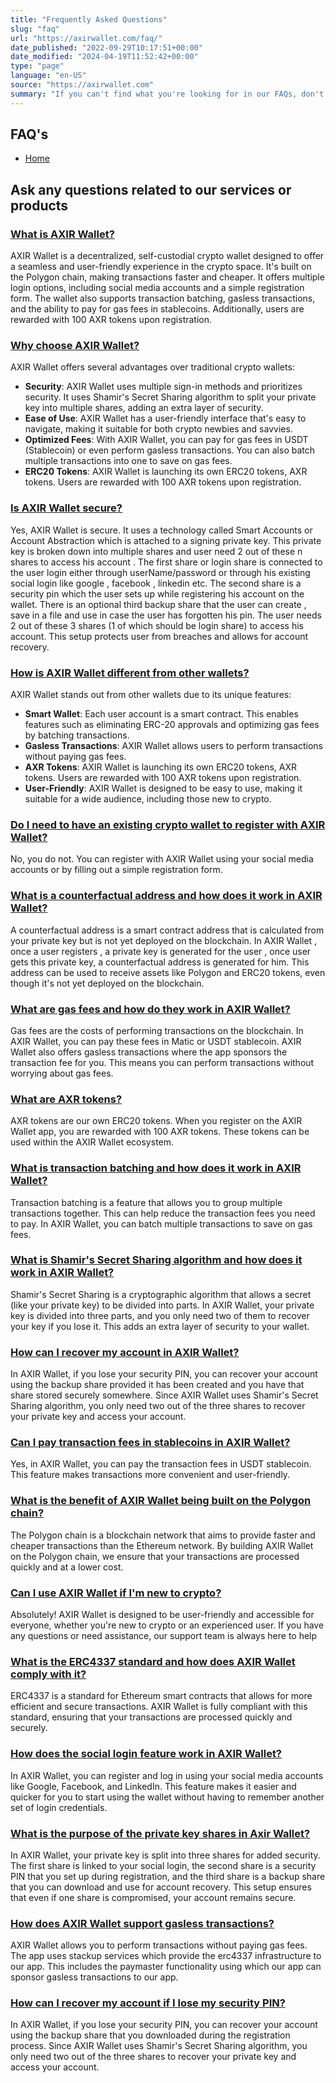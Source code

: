 ```yaml
---
title: "Frequently Asked Questions"
slug: "faq"
url: "https://axirwallet.com/faq/"
date_published: "2022-09-29T10:17:51+00:00"
date_modified: "2024-04-19T11:52:42+00:00"
type: "page"
language: "en-US"
source: "https://axirwallet.com"
summary: "If you can't find what you're looking for in our FAQs, don't hesitate to reach out to our support team . We're here to make your journey with us as smooth as possible."
---
```


FAQ's
-----

- [Home](https://axirwallet.com/)

Ask any questions related to our services or products
-----------------------------------------------------

### [ What is AXIR Wallet?](javascript:void(0))

AXIR Wallet is a decentralized, self-custodial crypto wallet designed to offer a seamless and user-friendly experience in the crypto space. It's built on the Polygon chain, making transactions faster and cheaper. It offers multiple login options, including social media accounts and a simple registration form. The wallet also supports transaction batching, gasless transactions, and the ability to pay for gas fees in stablecoins. Additionally, users are rewarded with 100 AXR tokens upon registration.

### [ Why choose AXIR Wallet?](javascript:void(0))

AXIR Wallet offers several advantages over traditional crypto wallets:

- **Security**: AXIR Wallet uses multiple sign-in methods and prioritizes security. It uses Shamir's Secret Sharing algorithm to split your private key into multiple shares, adding an extra layer of security.
- **Ease of Use**: AXIR Wallet has a user-friendly interface that's easy to navigate, making it suitable for both crypto newbies and savvies.
- **Optimized Fees**: With AXIR Wallet, you can pay for gas fees in USDT (Stablecoin) or even perform gasless transactions. You can also batch multiple transactions into one to save on gas fees.
- **ERC20 Tokens**: AXIR Wallet is launching its own ERC20 tokens, AXR tokens. Users are rewarded with 100 AXR tokens upon registration.

### [ Is AXIR Wallet secure?](javascript:void(0))

Yes, AXIR Wallet is secure. It uses a technology called Smart Accounts or Account Abstraction which is attached to a signing private key. This private key is broken down into multiple shares and user need 2 out of these n shares to access his account . The first share or login share is connected to the user login either through userName/password or through his existing social login like google , facebook , linkedin etc. The second share is a security pin which the user sets up while registering his account on the wallet. There is an optional third backup share that the user can create , save in a file and use in case the user has forgotten his pin. The user needs 2 out of these 3 shares (1 of which should be login share) to access his account. This setup protects user from breaches and allows for account recovery.

### [ How is AXIR Wallet different from other wallets?](javascript:void(0))

AXIR Wallet stands out from other wallets due to its unique features:

- **Smart Wallet**: Each user account is a smart contract. This enables features such as eliminating ERC-20 approvals and optimizing gas fees by batching transactions.
- **Gasless Transactions**: AXIR Wallet allows users to perform transactions without paying gas fees.
- **AXR Tokens**: AXIR Wallet is launching its own ERC20 tokens, AXR tokens. Users are rewarded with 100 AXR tokens upon registration.
- **User-Friendly**: AXIR Wallet is designed to be easy to use, making it suitable for a wide audience, including those new to crypto.

### [ Do I need to have an existing crypto wallet to register with AXIR Wallet?](javascript:void(0))

No, you do not. You can register with AXIR Wallet using your social media accounts or by filling out a simple registration form.

### [ What is a counterfactual address and how does it work in AXIR Wallet?](javascript:void(0))

A counterfactual address is a smart contract address that is calculated from your private key but is not yet deployed on the blockchain. In AXIR Wallet , once a user registers , a private key is generated for the user , once user gets this private key, a counterfactual address is generated for him. This address can be used to receive assets like Polygon and ERC20 tokens, even though it's not yet deployed on the blockchain.

### [ What are gas fees and how do they work in AXIR Wallet?](javascript:void(0))

Gas fees are the costs of performing transactions on the blockchain. In AXIR Wallet, you can pay these fees in Matic or USDT stablecoin. AXIR Wallet also offers gasless transactions where the app sponsors the transaction fee for you. This means you can perform transactions without worrying about gas fees.

### [ What are AXR tokens?](javascript:void(0))

AXR tokens are our own ERC20 tokens. When you register on the AXIR Wallet app, you are rewarded with 100 AXR tokens. These tokens can be used within the AXIR Wallet ecosystem.

### [ What is transaction batching and how does it work in AXIR Wallet?](javascript:void(0))

Transaction batching is a feature that allows you to group multiple transactions together. This can help reduce the transaction fees you need to pay. In AXIR Wallet, you can batch multiple transactions to save on gas fees.

### [ What is Shamir's Secret Sharing algorithm and how does it work in AXIR Wallet?](javascript:void(0))

Shamir's Secret Sharing is a cryptographic algorithm that allows a secret (like your private key) to be divided into parts. In AXIR Wallet, your private key is divided into three parts, and you only need two of them to recover your key if you lose it. This adds an extra layer of security to your wallet.

### [ How can I recover my account in AXIR Wallet?](javascript:void(0))

In AXIR Wallet, if you lose your security PIN, you can recover your account using the backup share provided it has been created and you have that share stored securely somewhere. Since AXIR Wallet uses Shamir's Secret Sharing algorithm, you only need two out of the three shares to recover your private key and access your account.

### [ Can I pay transaction fees in stablecoins in AXIR Wallet?](javascript:void(0))

Yes, in AXIR Wallet, you can pay the transaction fees in USDT stablecoin. This feature makes transactions more convenient and user-friendly.

### [ What is the benefit of AXIR Wallet being built on the Polygon chain?](javascript:void(0))

The Polygon chain is a blockchain network that aims to provide faster and cheaper transactions than the Ethereum network. By building AXIR Wallet on the Polygon chain, we ensure that your transactions are processed quickly and at a lower cost.

### [ Can I use AXIR Wallet if I'm new to crypto?](javascript:void(0))

Absolutely! AXIR Wallet is designed to be user-friendly and accessible for everyone, whether you're new to crypto or an experienced user. If you have any questions or need assistance, our support team is always here to help

### [ What is the ERC4337 standard and how does AXIR Wallet comply with it?](javascript:void(0))

ERC4337 is a standard for Ethereum smart contracts that allows for more efficient and secure transactions. AXIR Wallet is fully compliant with this standard, ensuring that your transactions are processed quickly and securely.

### [ How does the social login feature work in AXIR Wallet?](javascript:void(0))

In AXIR Wallet, you can register and log in using your social media accounts like Google, Facebook, and LinkedIn. This feature makes it easier and quicker for you to start using the wallet without having to remember another set of login credentials.

### [ What is the purpose of the private key shares in Axir Wallet?](javascript:void(0))

In AXIR Wallet, your private key is split into three shares for added security. The first share is linked to your social login, the second share is a security PIN that you set up during registration, and the third share is a backup share that you can download and use for account recovery. This setup ensures that even if one share is compromised, your account remains secure.

### [ How does AXIR Wallet support gasless transactions?](javascript:void(0))

AXIR Wallet allows you to perform transactions without paying gas fees. The app uses stackup services which provide the erc4337 infrastructure to our app. This includes the paymaster functionality using which our app can sponsor gasless transactions to our app.

### [ How can I recover my account if I lose my security PIN?](javascript:void(0))

In AXIR Wallet, if you lose your security PIN, you can recover your account using the backup share that you downloaded during the registration process. Since AXIR Wallet uses Shamir's Secret Sharing algorithm, you only need two out of the three shares to recover your private key and access your account.